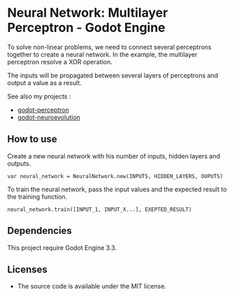 # Neural Network: Multilayer Perceptron - Godot Engine

To solve non-linear problems, we need to connect several perceptrons together to create a neural network.
In the example, the multilayer perceptron resolve a XOR operation.

The inputs will be propagated between several layers of perceptrons and output a value as a result.

See also my projects :
- [godot-perceptron](https://github.com/Greaby/godot-perceptron)
- [godot-neuroevolution](https://github.com/Greaby/godot-neuroevolution)

## How to use


Create a new neural network with his number of inputs, hidden layers and outputs.

```gdscript
var neural_network = NeuralNetwork.new(INPUTS, HIDDEN_LAYERS, OUPUTS)
```

To train the neural network, pass the input values and the expected result to the training function.

```gdscript
neural_network.train([INPUT_1, INPUT_X...], EXEPTED_RESULT)
```

## Dependencies

This project require Godot Engine 3.3.

## Licenses

-   The source code is available under the MIT license.

